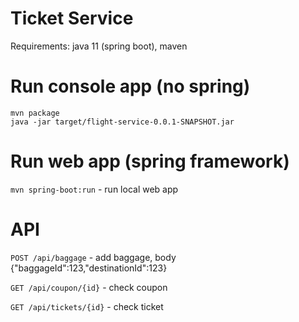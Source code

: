 # Ticket Service

Requirements: java 11 (spring boot), maven

# Run console app (no spring)

```shell
mvn package
java -jar target/flight-service-0.0.1-SNAPSHOT.jar
```

# Run web app (spring framework)

```mvn spring-boot:run``` - run local web app

# API

```POST /api/baggage``` - add baggage, body {"baggageId":123,"destinationId":123}

```GET /api/coupon/{id}``` - check coupon

```GET /api/tickets/{id}``` - check ticket

